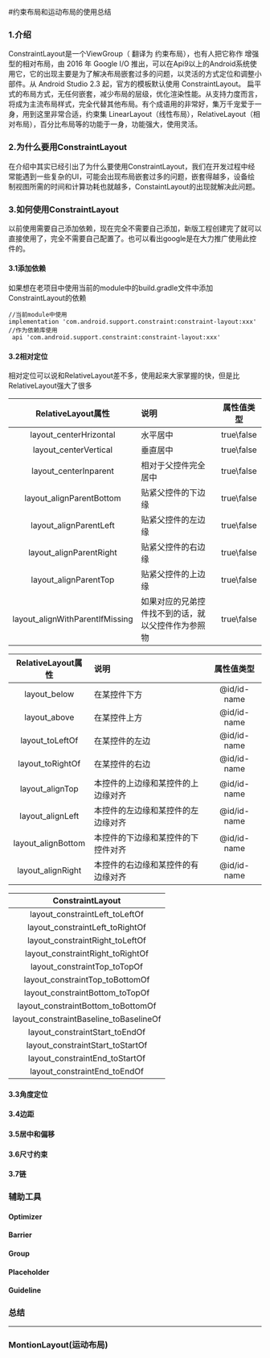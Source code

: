 #约束布局和运动布局的使用总结

### 1.介绍

ConstraintLayout是一个ViewGroup（ 翻译为 约束布局），也有人把它称作 增强型的相对布局，由 2016 年 Google I/O 推出，可以在Api9以上的Android系统使用它，它的出现主要是为了解决布局嵌套过多的问题，以灵活的方式定位和调整小部件。从 Android Studio 2.3 起，官方的模板默认使用 ConstraintLayout。
扁平式的布局方式，无任何嵌套，减少布局的层级，优化渲染性能。从支持力度而言，将成为主流布局样式，完全代替其他布局。有个成语用的非常好，集万千宠爱于一身，用到这里非常合适，约束集 LinearLayout（线性布局），RelativeLayout（相对布局），百分比布局等的功能于一身，功能强大，使用灵活。

### 2.为什么要用ConstraintLayout

在介绍中其实已经引出了为什么要使用ConstraintLayout，我们在开发过程中经常能遇到一些复杂的UI，可能会出现布局嵌套过多的问题，嵌套得越多，设备绘制视图所需的时间和计算功耗也就越多，ConstaintLayout的出现就解决此问题。

### 3.如何使用ConstraintLayout

以前使用需要自己添加依赖，现在完全不需要自己添加，新版工程创建完了就可以直接使用了，完全不需要自己配置了。也可以看出google是在大力推广使用此控件的。

#### 3.1添加依赖
 
 如果想在老项目中使用当前的module中的build.gradle文件中添加ConstraintLayout的依赖
 ```
 //当前module中使用
 implementation 'com.android.support.constraint:constraint-layout:xxx'
 //作为依赖库使用
  api 'com.android.support.constraint:constraint-layout:xxx'
 ```

#### 3.2相对定位
相对定位可以说和RelativeLayout差不多，使用起来大家掌握的快，但是比RelativeLayout强大了很多

| RelativeLayout属性 | 说明 | 属性值类型 |
|:--------------:|:------|:--------:|
| layout_centerHrizontal | 水平居中 |   true\false     |
| layout_centerVertical  | 垂直居中 |  true\false     |
| layout_centerInparent  | 相对于父控件完全居中 |  true\false     |
| layout_alignParentBottom  | 贴紧父控件的下边缘 |  true\false     |
| layout_alignParentLeft | 贴紧父控件的左边缘 |  true\false     |
| layout_alignParentRight | 贴紧父控件的右边缘 |  true\false     |
| layout_alignParentTop | 贴紧父控件的上边缘 |  true\false     |
| layout_alignWithParentIfMissing | 如果对应的兄弟控件找不到的话，就以父控件作为参照物 |  true\false     |

| RelativeLayout属性 | 说明 | 属性值类型 |
|:--------------:|:------|:--------:|
| layout_below  | 在某控件下方 | @id/id-name |
| layout_above  | 在某控件上方 | @id/id-name |
| layout_toLeftOf | 在某控件的左边 | @id/id-name |
| layout_toRightOf | 在某控件的右边 | @id/id-name |
| layout_alignTop | 本控件的上边缘和某控件的上边缘对齐 | @id/id-name |
| layout_alignLeft | 本控件的左边缘和某控件的左边缘对齐 | @id/id-name |
| layout_alignBottom | 本控件的下边缘和某控件的下控件对齐 | @id/id-name |
| layout_alignRight  | 本控件的右边缘和某控件的有边缘对齐 | @id/id-name |



| ConstraintLayout |
|:--------------:|
| layout_constraintLeft_toLeftOf |
| layout_constraintLeft_toRightOf |
| layout_constraintRight_toLeftOf |
| layout_constraintRight_toRightOf |
| layout_constraintTop_toTopOf |
| layout_constraintTop_toBottomOf |
| layout_constraintBottom_toTopOf |
| layout_constraintBottom_toBottomOf |
| layout_constraintBaseline_toBaselineOf |
| layout_constraintStart_toEndOf |
| layout_constraintStart_toStartOf |
| layout_constraintEnd_toStartOf |
| layout_constraintEnd_toEndOf |

#### 3.3角度定位

#### 3.4边距

#### 3.5居中和偏移

#### 3.6尺寸约束

#### 3.7链

### 辅助工具

#### Optimizer

#### Barrier

#### Group

#### Placeholder

#### Guideline

### 总结

----

### MontionLayout(运动布局)
